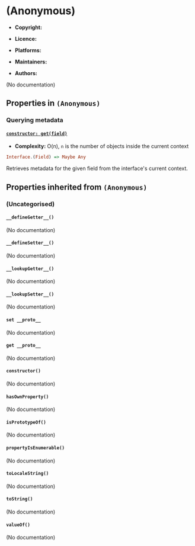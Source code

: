 

# (Anonymous)






  - **Copyright:**
    
  - **Licence:**
    
  - **Platforms:**
    
  - **Maintainers:**
    
  - **Authors:**
    


(No documentation)



## Properties in `(Anonymous)`




### Querying metadata




#### [`constructor: get(field)`](../../../metamagical-interface/get)

  - **Complexity:**
    O(n), `n` is the number of objects inside the current context

```haskell
Interface.(Field) => Maybe Any
```

Retrieves metadata for the given field from the interface's current
context.






## Properties inherited from `(Anonymous)`




### (Uncategorised)




#### `__defineGetter__()`



(No documentation)



#### `__defineSetter__()`



(No documentation)



#### `__lookupGetter__()`



(No documentation)



#### `__lookupSetter__()`



(No documentation)



#### `set __proto__`



(No documentation)



#### `get __proto__`



(No documentation)



#### `constructor()`



(No documentation)



#### `hasOwnProperty()`



(No documentation)



#### `isPrototypeOf()`



(No documentation)



#### `propertyIsEnumerable()`



(No documentation)



#### `toLocaleString()`



(No documentation)



#### `toString()`



(No documentation)



#### `valueOf()`



(No documentation)







